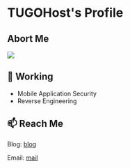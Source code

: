 # TUGOHost's Profile

## Abort Me
<p align="">
<img src="https://images.cnblogs.com/cnblogs_com/Tu9oh0st/1454763/o_221124180726_cai.jpeg">
<!--<img height="50%" width="auto" src ="https://github-readme-stats.vercel.app/api/top-langs/?username=TUGOhost&layout=compact&hide_border=true&theme=darcula&bg_color=00000000&langs_count=6&hide=jupyter%20notebook,tex,css,php">
</p>-->

## 🔭 Working
- Mobile Application Security
- Reverse Engineering

## 📫 Reach Me
Blog: [blog](https://tugohost.github.io/)

Email: [mail](mailto:tu9oh0st@duck.com)
